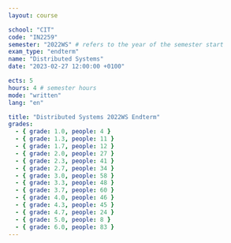 ```yaml
---
layout: course

school: "CIT"
code: "IN2259"
semester: "2022WS" # refers to the year of the semester start
exam_type: "endterm"
name: "Distributed Systems"
date: "2023-02-27 12:00:00 +0100"

ects: 5
hours: 4 # semester hours
mode: "written"
lang: "en"

title: "Distributed Systems 2022WS Endterm"
grades:
  - { grade: 1.0, people: 4 }
  - { grade: 1.3, people: 11 }
  - { grade: 1.7, people: 12 }
  - { grade: 2.0, people: 27 }
  - { grade: 2.3, people: 41 }
  - { grade: 2.7, people: 34 }
  - { grade: 3.0, people: 58 }
  - { grade: 3.3, people: 48 }
  - { grade: 3.7, people: 60 }
  - { grade: 4.0, people: 46 }
  - { grade: 4.3, people: 45 }
  - { grade: 4.7, people: 24 }
  - { grade: 5.0, people: 8 }
  - { grade: 6.0, people: 83 }
---
```

